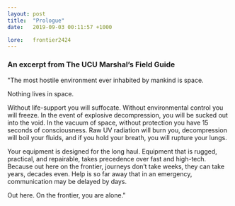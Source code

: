 ```yaml
---
layout: post
title:  "Prologue"
date:   2019-09-03 00:11:57 +1000

lore:	frontier2424
---
```


### An excerpt from The UCU Marshal’s Field Guide

"The most hostile environment ever inhabited by mankind is space.

Nothing lives in space.

Without life-support you will suffocate. Without environmental control you will freeze. In the event of explosive decompression, you will be sucked out into the void. In the vacuum of space, without protection you have 15 seconds of consciousness. Raw UV radiation will burn you, decompression will boil your fluids, and if you hold your breath, you will rupture your lungs.

Your equipment is designed for the long haul. Equipment that is rugged, practical, and repairable, takes precedence over fast and high-tech. Because out here on the frontier, journeys don’t take weeks, they can take years, decades even. Help is so far away that in an emergency, communication may be delayed by days.

Out here. On the frontier, you are alone."

